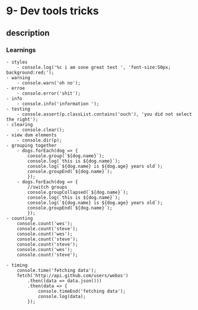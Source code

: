 # 9- Dev tools tricks

## description


### Learnings
    - styles
        - console.log('%c i am sone great text ', 'font-size:50px; background:red;');
    - warning 
        - console.warn('oh no');
    - erroe
        - console.error('shit');
    - info
        - console.info('information ');
    - testing 
        - console.assert(p.classList.contains('ouch'), 'you did not select the right');
    - clearing 
        - console.clear();
    - view dom elements 
        - console.dir(p);
    - grouping together
        - dogs.forEach(dog => {
            console.group(`${dog.name}`);
            console.log(`this is ${dog.name}`);
            console.log(`${dog.name} is ${dog.age} years old`);
            console.groupEnd(`${dog.name}`);
            });
        - dogs.forEach(dog => {
            //switch groups
            console.groupCollapsed(`${dog.name}`);
            console.log(`this is ${dog.name}`);
            console.log(`${dog.name} is ${dog.age} years old`);
            console.groupEnd(`${dog.name}`);
            });
    - counting
        console.count('wes');
        console.count('steve');
        console.count('wes');
        console.count('steve');
        console.count('steve');
        console.count('wes');
        console.count('steve');

    - timing 
        console.time('fetching data');
        fetch('http://api.github.com/users/webos')
            .then((data => data.json()))
            .then(data => {
                console.timeEnd('fetching data');
                console.log(data);
            });
        
